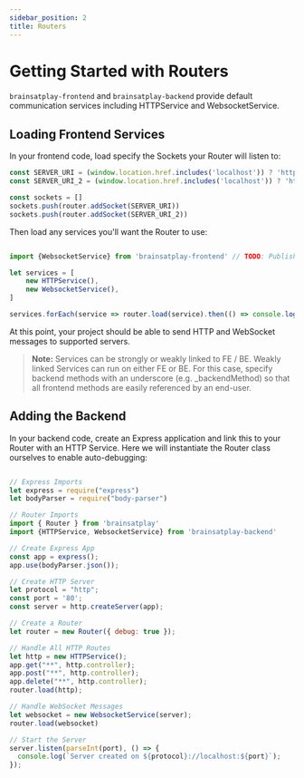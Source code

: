 ```yaml
---
sidebar_position: 2
title: Routers
---
```


# Getting Started with Routers

`brainsatplay-frontend` and `brainsatplay-backend` provide default communication services including HTTPService and WebsocketService.

## Loading Frontend Services
In your frontend code, load specify the Sockets your Router will listen to:

```js
const SERVER_URI = (window.location.href.includes('localhost')) ? 'http://localhost:80' : 'http://localhost:80' // Replace with production server URI
const SERVER_URI_2 = (window.location.href.includes('localhost')) ? 'http://localhost:81' : 'http://localhost:81' // Replace with production server URI

const sockets = []
sockets.push(router.addSocket(SERVER_URI))
sockets.push(router.addSocket(SERVER_URI_2))
```

Then load any services you'll want the Router to use:

```js

import {WebsocketService} from 'brainsatplay-frontend' // TODO: Publish and change name

let services = [ 
    new HTTPService(), 
    new WebsocketService(), 
]

services.forEach(service => router.load(service).then(() => console.log('Service connected!', service)))
```

At this point, your project should be able to send HTTP and WebSocket messages to supported servers.


> **Note:** Services can be strongly or weakly linked to FE / BE. Weakly linked Services can run on either FE or BE. For this case, specify backend methods with an underscore (e.g. _backendMethod) so that all frontend methods are easily referenced by an end-user.

## Adding the Backend

In your backend code, create an Express application and link this to your Router with an HTTP Service. Here we will instantiate the Router class ourselves to enable auto-debugging:

```js

// Express Imports
let express = require("express")
let bodyParser = require("body-parser")

// Router Imports
import { Router } from 'brainsatplay'
import {HTTPService, WebsocketService} from 'brainsatplay-backend'

// Create Express App
const app = express();
app.use(bodyParser.json());

// Create HTTP Server
let protocol = "http";
const port = '80';
const server = http.createServer(app);

// Create a Router
let router = new Router({ debug: true });

// Handle All HTTP Routes
let http = new HTTPService();
app.get("**", http.controller);
app.post("**", http.controller);
app.delete("**", http.controller);
router.load(http);

// Handle WebSocket Messages
let websocket = new WebsocketService(server);
router.load(websocket)

// Start the Server
server.listen(parseInt(port), () => {
  console.log(`Server created on ${protocol}://localhost:${port}`);
});
```